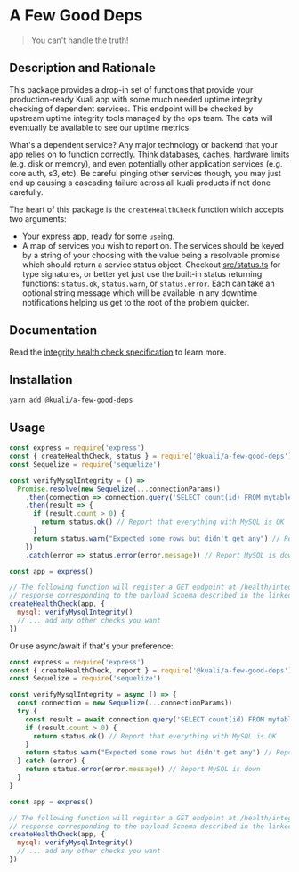 # A Few Good Deps

> You can't handle the truth!

## Description and Rationale

This package provides a drop-in set of functions that provide your production-ready Kuali app
with some much needed uptime integrity checking of dependent services. This endpoint will be checked by upstream uptime integrity tools managed by the ops team. The data will eventually be available to see our uptime metrics.

What's a dependent service? Any major technology or backend that your app relies on to function correctly. Think databases, caches, hardware limits (e.g. disk or memory), and even potentially other application services (e.g. core auth, s3, etc). Be careful pinging other services though, you may just end up causing a cascading failure across all kuali products if not done carefully.

The heart of this package is the `createHealthCheck` function which accepts two arguments:

* Your express app, ready for some `use`ing.
* A map of services you wish to report on. The services should be keyed by a string of your choosing with the value being a resolvable promise which should return a service status object. Checkout [src/status.ts](src/status.ts) for type signatures, or better yet just use the built-in status returning functions: `status.ok`, `status.warn`, or `status.error`. Each can take an optional string message which will be available in any downtime notifications helping us get to the root of the problem quicker.

## Documentation

Read the [integrity health check specification](https://wiki.kuali.co/dev/integrity_health_check) to learn more.

## Installation

```shell
yarn add @kuali/a-few-good-deps
```

## Usage

```javascript
const express = require('express')
const { createHealthCheck, status } = require('@kuali/a-few-good-deps')
const Sequelize = require('sequelize')

const verifyMysqlIntegrity = () =>
  Promise.resolve(new Sequelize(...connectionParams))
    .then(connection => connection.query('SELECT count(id) FROM mytable'))
    .then(result => {
      if (result.count > 0) {
        return status.ok() // Report that everything with MySQL is OK
      }
      return status.warn("Expected some rows but didn't get any") // Report a potential issue with MySQL
    })
    .catch(error => status.error(error.message)) // Report MySQL is down

const app = express()

// The following function will register a GET endpoint at /health/integrity which returns a JSON
// response corresponding to the payload Schema described in the linked documentation.
createHealthCheck(app, {
  mysql: verifyMysqlIntegrity()
  // ... add any other checks you want
})
```

Or use async/await if that's your preference:

```javascript
const express = require('express')
const { createHealthCheck, report } = require('@kuali/a-few-good-deps')
const Sequelize = require('sequelize')

const verifyMysqlIntegrity = async () => {
  const connection = new Sequelize(...connectionParams))
  try {
    const result = await connection.query('SELECT count(id) FROM mytable'))
    if (result.count > 0) {
      return status.ok() // Report that everything with MySQL is OK
    }
    return status.warn("Expected some rows but didn't get any") // Report a potential issue with MySQL
  } catch (error) {
    return status.error(error.message)) // Report MySQL is down
  }
}

const app = express()

// The following function will register a GET endpoint at /health/integrity which returns a JSON
// response corresponding to the payload Schema described in the linked documentation.
createHealthCheck(app, {
  mysql: verifyMysqlIntegrity()
  // ... add any other checks you want
})
```
